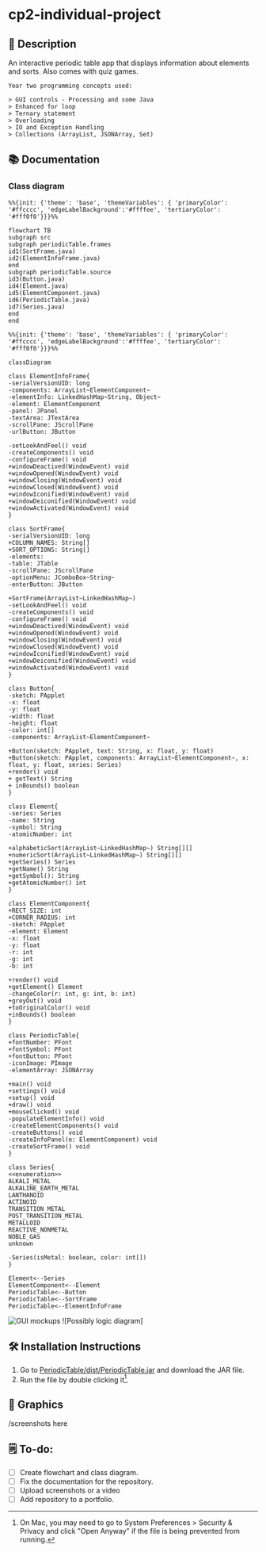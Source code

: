 # cp2-individual-project

## 📝 Description

An interactive periodic table app that displays information about elements and sorts. Also comes with quiz games.

``` 
Year two programming concepts used:

> GUI controls - Processing and some Java
> Enhanced for loop
> Ternary statement
> Overloading
> IO and Exception Handling
> Collections (ArrayList, JSONArray, Set)
```

## 📚 Documentation

### Class diagram

```mermaid
%%{init: {'theme': 'base', 'themeVariables': { 'primaryColor': '#ffcccc', 'edgeLabelBackground':'#ffffee', 'tertiaryColor': '#fff0f0'}}}%%

flowchart TB
subgraph src
subgraph periodicTable.frames
id1(SortFrame.java)
id2(ElementInfoFrame.java)
end
subgraph periodicTable.source
id3(Button.java)
id4(Element.java)
id5(ElementComponent.java)
id6(PeriodicTable.java)
id7(Series.java)
end
end
```

```mermaid
%%{init: {'theme': 'base', 'themeVariables': { 'primaryColor': '#ffcccc', 'edgeLabelBackground':'#ffffee', 'tertiaryColor': '#fff0f0'}}}%%

classDiagram

class ElementInfoFrame{
-serialVersionUID: long
-components: ArrayList~ElementComponent~
-elementInfo: LinkedHashMap~String, Object~
-element: ElementComponent
-panel: JPanel
-textArea: JTextArea
-scrollPane: JScrollPane
-urlButton: JButton
 
-setLookAndFeel() void
-createComponents() void
-configureFrame() void
+windowDeactived(WindowEvent) void
+windowOpened(WindowEvent) void
+windowClosing(WindowEvent) void
+windowClosed(WindowEvent) void
+windowIconified(WindowEvent) void
+windowDeiconified(WindowEvent) void
+windowActivated(WindowEvent) void
}

class SortFrame{
-serialVersionUID: long
+COLUMN_NAMES: String[]
+SORT_OPTIONS: String[]
-elements: 
-table: JTable
-scrollPane: JScrollPane
-optionMenu: JComboBox~String~
-enterButton: JButton

+SortFrame(ArrayList~LinkedHashMap~)
-setLookAndFeel() void
-createComponents() void
-configureFrame() void
+windowDeactived(WindowEvent) void
+windowOpened(WindowEvent) void
+windowClosing(WindowEvent) void
+windowClosed(WindowEvent) void
+windowIconified(WindowEvent) void
+windowDeiconified(WindowEvent) void
+windowActivated(WindowEvent) void
}

class Button{
-sketch: PApplet
-x: float
-y: float
-width: float
-height: float
-color: int[]
-components: ArrayList~ElementComponent~

+Button(sketch: PApplet, text: String, x: float, y: float)
+Button(sketch: PApplet, components: ArrayList~ElementComponent~, x: float, y: float, series: Series)
+render() void
+ getText() String
+ inBounds() boolean
}

class Element{
-series: Series
-name: String
-symbol: String
-atomicNumber: int

+alphabeticSort(ArrayList~LinkedHashMap~) String[][]
+numericSort(ArrayList~LinkedHashMap~) String[][]
+getSeries() Series
+getName() String
+getSymbol(): String
+getAtomicNumber() int
}

class ElementComponent{
+RECT_SIZE: int
+CORNER_RADIUS: int
-sketch: PApplet
-element: Element
-x: float
-y: float
-r: int
-g: int
-b: int

+render() void
+getElement() Element
-changeColor(r: int, g: int, b: int)
+greyOut() void
+toOriginalColor() void
+inBounds() boolean
}

class PeriodicTable{
+fontNumber: PFont
+fontSymbol: PFont
+fontButton: PFont
-iconImage: PImage
-elementArray: JSONArray

+main() void
+settings() void
+setup() void
+draw() void
+mouseClicked() void
-populateElementInfo() void
-createElementComponents() void
-createButtons() void
-createInfoPanel(e: ElementComponent) void
-createSortFrame() void
}

class Series{
<<enumeration>>
ALKALI_METAL
ALKALINE_EARTH_METAL
LANTHANOID
ACTINOID
TRANSITION_METAL
POST_TRANSITION_METAL
METALLOID
REACTIVE_NONMETAL
NOBLE_GAS
unknown

-Series(isMetal: boolean, color: int[])
}

Element<--Series
ElementComponent<--Element
PeriodicTable<--Button
PeriodicTable<--SortFrame
PeriodicTable<--ElementInfoFrame
```

![GUI mockups]()
![Possibly logic diagram]

## 🛠️ Installation Instructions

1. Go to [PeriodicTable/dist/PeriodicTable.jar](https://github.com/9661328/cp2-individual-project/blob/main/PeriodicTable/dist/PeriodicTable.jar) and download the JAR file.
2. Run the file by double clicking it[^1].

[^1]: On Mac, you may need to go to System Preferences > Security & Privacy and click "Open Anyway" if the file is being prevented from running.

## 📸 Graphics

/screenshots here

## 🗒️ To-do: 

- [ ] Create flowchart and class diagram.
- [ ] Fix the documentation for the repository.
- [ ] Upload screenshots or a video
- [ ] Add repository to a portfolio.
